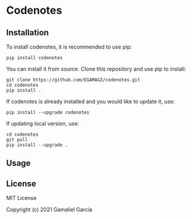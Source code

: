 # Codenotes

## Installation
To install codenotes, it is recommended to use pip:
```
pip install codenotes
```
You can install it from source. Clone this repository and use pip to install:
```
git clone https://github.com/EGAMAGZ/codenotes.git
cd codenotes
pip install .
```

If codenotes is already installed and you would like to update it, use:
```
pip install --upgrade codenotes
```
If updating local version, use:
```
cd codenotes
git pull
pip install --upgrade .
```
## Usage


## License
MIT License

Copyright (c) 2021 Gamaliel Garcia
